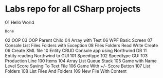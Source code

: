 # Labs repo for all CSharp projects
01 Hello World
 
    Done
 
02 OOP
03 OOP Parent Child
04 Array with Test
06 WPF Basic Screen
07 Console List Files Folders with Exception
08 Files Folders Read Write Create
09 Create XML file
10 Entity CRUD Console app using Northwind DB
11 Entity reading Northwind to GUI
101 Speedtype
102 Speedtype GUI
103 Production Line 100 Items
104 Array List Queue Stack
105 Game with Name Level Score Saving To Text File
106 Game With +/- Score Button
107 List Folders
108 List Files And Folders
109 New File With Content